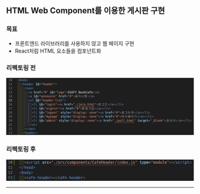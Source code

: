 ## HTML Web Component를 이용한 게시판 구현

### 목표

- 프론트엔드 라이브러리를 사용하지 않고 웹 페이지 구현
- React처럼 HTML 요소들을 컴포넌트화

### 리펙토링 전

![before refactoring](./doc-img/before-refactor.png)

### 리펙토링 후

![after refactoring](./doc-img/after-refactor.png)

---
